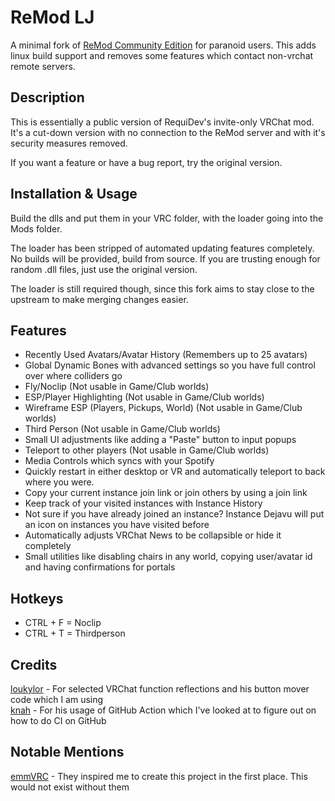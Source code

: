 # ReMod LJ

A minimal fork of [ReMod Community Edition](https://github.com/RequiDev/ReModCE) for paranoid users.
This adds linux build support and removes some features which contact non-vrchat remote servers.

## Description

This is essentially a public version of RequiDev's invite-only VRChat mod. It's a cut-down version with no connection to the ReMod server and with it's security measures removed.  

If you want a feature or have a bug report, try the original version.

## Installation & Usage

Build the dlls and put them in your VRC folder, with the loader going into the Mods folder.  

The loader has been stripped of automated updating features completely.
No builds will be provided, build from source.
If you are trusting enough for random .dll files, just use the original version.

The loader is still required though, since this fork aims to stay close to the upstream to make merging changes easier.

## Features

* Recently Used Avatars/Avatar History (Remembers up to 25 avatars)
* Global Dynamic Bones with advanced settings so you have full control over where colliders go
* Fly/Noclip (Not usable in Game/Club worlds)
* ESP/Player Highlighting (Not usable in Game/Club worlds)
* Wireframe ESP (Players, Pickups, World) (Not usable in Game/Club worlds)
* Third Person (Not usable in Game/Club worlds)
* Small UI adjustments like adding a "Paste" button to input popups
* Teleport to other players (Not usable in Game/Club worlds)
* Media Controls which syncs with your Spotify
* Quickly restart in either desktop or VR and automatically teleport to back where you were.
* Copy your current instance join link or join others by using a join link
* Keep track of your visited instances with Instance History
* Not sure if you have already joined an instance? Instance Dejavu will put an icon on instances you have visited before
* Automatically adjusts VRChat News to be collapsible or hide it completely
* Small utilities like disabling chairs in any world, copying user/avatar id and having confirmations for portals

## Hotkeys

* CTRL + F = Noclip
* CTRL + T = Thirdperson

## Credits

[loukylor](https://github.com/loukylor) - For selected VRChat function reflections and his button mover code which I am using  
[knah](https://github.com/knah) - For his usage of GitHub Action which I've looked at to figure out on how to do CI on GitHub

## Notable Mentions

[emmVRC](https://github.com/emmVRC) - They inspired me to create this project in the first place. This would not exist without them  
